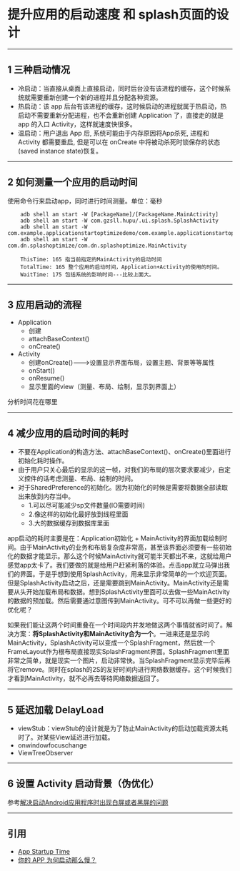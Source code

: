 # 提升应用的启动速度 和 splash页面的设计

---
## 1 三种启动情况

- 冷启动：当直接从桌面上直接启动，同时后台没有该进程的缓存，这个时候系统就需要重新创建一个新的进程并且分配各种资源。
- 热启动：该 app 后台有该进程的缓存，这时候启动的进程就属于热启动，热启动不需要重新分配进程，也不会重新创建 Application 了，直接走的就是 app 的入口 Activity，这样就速度快很多。
- 温启动：用户退出 App 后, 系统可能由于内存原因将App杀死, 进程和 Activity 都需要重启, 但是可以在 onCreate 中将被动杀死时锁保存的状态(saved instance state)恢复。

---
## 2 如何测量一个应用的启动时间

使用命令行来启动app，同时进行时间测量。单位：毫秒

```
    adb shell am start -W [PackageName]/[PackageName.MainActivity]
    adb shell am start -W com.gzsll.hupu/.ui.splash.SplashActivity
    adb shell am start -W com.example.applicationstartoptimizedemo/com.example.applicationstartoptimizedemo.SplashActivity
    adb shell am start -W com.dn.splashoptimize/com.dn.splashoptimize.MainActivity

    ThisTime: 165 指当前指定的MainActivity的启动时间
    TotalTime: 165 整个应用的启动时间，Application+Activity的使用的时间。
    WaitTime: 175 包括系统的影响时间---比较上面大。
```

---
## 3 应用启动的流程

- Application
  - 创建
  - attachBaseContext()
  - onCreate()
- Activity
  - 创建onCreate()--->设置显示界面布局，设置主题、背景等等属性
  - onStart()
  - onResume()
  - 显示里面的view（测量、布局、绘制，显示到界面上）

分析时间花在哪里

---
## 4 减少应用的启动时间的耗时

- 不要在Application的构造方法、attachBaseContext()、onCreate()里面进行初始化耗时操作。
- 由于用户只关心最后的显示的这一帧，对我们的布局的层次要求要减少，自定义控件的话考虑测量、布局、绘制的时间。
- 对于SharedPreference的初始化。因为初始化的时候是需要将数据全部读取出来放到内存当中。
  - 1.可以尽可能减少sp文件数量(IO需要时间)
  - 2.像这样的初始化最好放到线程里面
  - 3.大的数据缓存到数据库里面

app启动的耗时主要是在：Application初始化 + MainActivity的界面加载绘制时间。由于MainActivity的业务和布局复杂度非常高，甚至该界面必须要有一些初始化的数据才能显示。那么这个时候MainActivity就可能半天都出不来，这就给用户感觉app太卡了。我们要做的就是给用户赶紧利落的体验。点击app就立马弹出我们的界面。于是乎想到使用SplashActivity，用来显示非常简单的一个欢迎页面。但是SplashActivity启动之后，还是需要跳到MainActivity。MainActivity还是需要从头开始加载布局和数据。想到SplashActivity里面可以去做一些MainActivity的数据的预加载。然后需要通过意图传到MainActivity。可不可以再做一些更好的优化呢？

如果我们能让这两个时间重叠在一个时间段内并发地做这两个事情就省时间了。解决方案：**将SplashActivity和MainActivity合为一个**。一进来还是显示的MainActivity，SplashActivity可以变成一个SplashFragment，然后放一个FrameLayout作为根布局直接现实SplashFragment界面。SplashFragment里面非常之简单，就是现实一个图片，启动非常快。当SplashFragment显示完毕后再将它remove。同时在splash的2S的友好时间内进行网络数据缓存。这个时候我们才看到MainActivity，就不必再去等待网络数据返回了。

---
## 5 延迟加载 DelayLoad

- viewStub：viewStub的设计就是为了防止MainActivity的启动加载资源太耗时了。对某些View延迟进行加载。
- onwindowfocuschange
- ViewTreeObserver

---
## 6 设置 Activity 启动背景（伪优化）

参考[解决启动Android应用程序时出现白屏或者黑屏的问题](https://blog.csdn.net/wangjiang_qianmo/article/details/51736418)

---
## 引用

- [App Startup Time](https://developer.android.google.cn/topic/performance/vitals/launch-time)
- [你的 APP 为何启动那么慢？](https://mp.weixin.qq.com/s/i0Qkp8rZ_IfmVEoWSxvpdw)